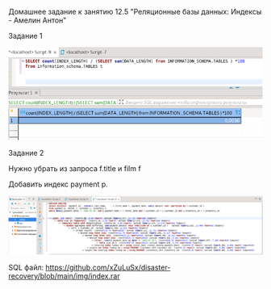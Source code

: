Домашнее задание к занятию 12.5 "Реляционные базы данных: Индексы - Амелин Антон"

Задание 1

![alt test](https://raw.githubusercontent.com/xZuLuSx/disaster-recovery/main/img/index1.png)

Задание 2

Нужно убрать из запроса f.title и film f

Добавить индекс payment p.

![alt test](https://raw.githubusercontent.com/xZuLuSx/disaster-recovery/main/img/index2.png)

SQL файл: https://github.com/xZuLuSx/disaster-recovery/blob/main/img/index.rar
